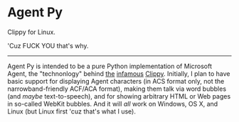 Agent Py
========
Clippy for Linux.

'Cuz FUCK YOU that's why.

* * *

Agent Py is intended to be a pure Python implementation of Microsoft Agent,
the "technonlogy" behind [the][] [infamous][] [Clippy][].  Initially, I plan
to have basic support for displaying Agent characters (in ACS format only,
not the narrowband-friendly ACF/ACA format), making them talk via word bubbles
(and *maybe* text-to-speech), and for showing arbitrary HTML or Web pages in
so-called WebKit bubbles.  And it will *all* work on Windows, OS X, and Linux
(but Linux first 'cuz that's what I use).

[the]: http://www.youtube.com/watch?v=fa4YKZB6jG0
[infamous]: http://www.youtube.com/watch?v=Jzy_oKggo3I
[Clippy]: http://www.youtube.com/watch?v=rp2X3KX9iCs
